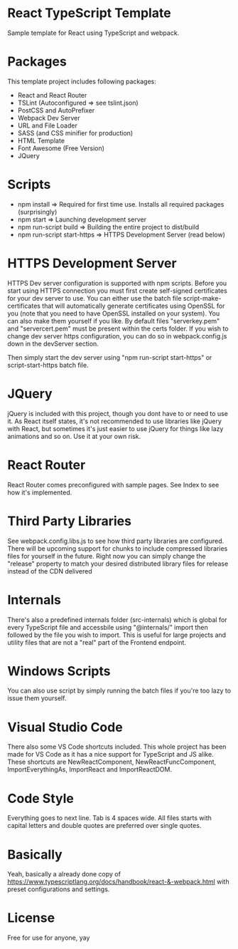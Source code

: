 # React TypeScript Template
Sample template for React using TypeScript and webpack.

# Packages
This template project includes following packages:
- React and React Router
- TSLint (Autoconfigured => see tslint.json)
- PostCSS and AutoPrefixer
- Webpack Dev Server
- URL and File Loader
- SASS (and CSS minifier for production)
- HTML Template
- Font Awesome (Free Version)
- JQuery

# Scripts
- npm install => Required for first time use. Installs all required packages (surprisingly)
- npm start => Launching development server
- npm run-script build => Building the entire project to dist/build
- npm run-script start-https => HTTPS Development Server (read below)

# HTTPS Development Server
HTTPS Dev server configuration is supported with npm scripts. Before you start using HTTPS connection you must first create self-signed certificates for your dev server to use. You can either use the batch file script-make-certificates that will automatically generate certificates using OpenSSL for you (note that you need to have OpenSSL installed on your system).
You can also make them yourself if you like. By default files "serverkey.pem" and "servercert.pem" must be present within the certs folder. If you wish to change dev server https configuration, you can do so in webpack.config.js down in the devServer section.

Then simply start the dev server using "npm run-script start-https" or script-start-https batch file.

# JQuery
jQuery is included with this project, though you dont have to or need to use it. As React itself states, it's not recommended to use libraries like jQuery with React, but sometimes it's just easier to use jQuery for things like lazy animations and so on. Use it at your own risk. 

# React Router
React Router comes preconfigured with sample pages. See Index to see how it's implemented.

# Third Party Libraries
See webpack.config.libs.js to see how third party libraries are configured. There will be upcoming support for chunks to include compressed libraries files for yourself in the future. Right now you can simply change the "release" property to match your desired distributed library files for release instead of the CDN delivered  

# Internals
There's also a predefined internals folder (src-internals) which is global for every TypeScript file and accessbile using "@internals/" import then followed by the file you wish to import. This is useful for large projects and utility files that are not a "real" part of the Frontend endpoint.

# Windows Scripts
You can also use script by simply running the batch files if you're too lazy to issue them yourself.

# Visual Studio Code
There also some VS Code shortcuts included. This whole project has been made for VS Code as it has a nice support for TypeScript and JS alike. These shortcuts are NewReactComponent, NewReactFuncComponent, ImportEverythingAs, ImportReact and ImportReactDOM.

# Code Style
Everything goes to next line. Tab is 4 spaces wide. All files starts with capital letters and double quotes are preferred over single quotes.

# Basically
Yeah, basically a already done copy of https://www.typescriptlang.org/docs/handbook/react-&-webpack.html with preset configurations and settings.

# License
Free for use for anyone, yay
